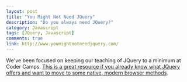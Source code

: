 ```yaml
---
layout: post
title: "You Might Not Need JQuery"
description: "Do you always need JQuery?"
category: Javascript
tags: [JQuery, Javascript]
comments: true
link: http://www.youmightnotneedjquery.com/
---
```


We've been focused on keeping our teaching of JQuery to a minimum at Coder Camps. [This is a great resource if you already know what JQuery offers and want to move to some native, modern browser methods](http://www.youmightnotneedjquery.com/).
